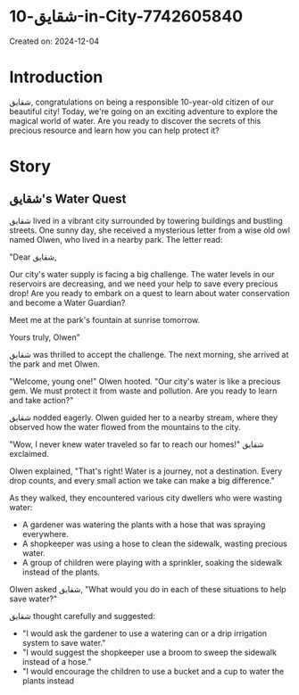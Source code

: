 # شقایق-10-in-City-7742605840

Created on: 2024-12-04

**Introduction**
===============

شقایق, congratulations on being a responsible 10-year-old citizen of our beautiful city! Today, we're going on an exciting adventure to explore the magical world of water. Are you ready to discover the secrets of this precious resource and learn how you can help protect it?

**Story**
=======

شقایق's Water Quest
------------------

شقایق lived in a vibrant city surrounded by towering buildings and bustling streets. One sunny day, she received a mysterious letter from a wise old owl named Olwen, who lived in a nearby park. The letter read:

"Dear شقایق,

Our city's water supply is facing a big challenge. The water levels in our reservoirs are decreasing, and we need your help to save every precious drop! Are you ready to embark on a quest to learn about water conservation and become a Water Guardian?

Meet me at the park's fountain at sunrise tomorrow.

Yours truly,
Olwen"

شقایق was thrilled to accept the challenge. The next morning, she arrived at the park and met Olwen.

"Welcome, young one!" Olwen hooted. "Our city's water is like a precious gem. We must protect it from waste and pollution. Are you ready to learn and take action?"

شقایق nodded eagerly. Olwen guided her to a nearby stream, where they observed how the water flowed from the mountains to the city.

"Wow, I never knew water traveled so far to reach our homes!" شقایق exclaimed.

Olwen explained, "That's right! Water is a journey, not a destination. Every drop counts, and every small action we take can make a big difference."

As they walked, they encountered various city dwellers who were wasting water:

* A gardener was watering the plants with a hose that was spraying everywhere.
* A shopkeeper was using a hose to clean the sidewalk, wasting precious water.
* A group of children were playing with a sprinkler, soaking the sidewalk instead of the plants.

Olwen asked شقایق, "What would you do in each of these situations to help save water?"

شقایق thought carefully and suggested:

* "I would ask the gardener to use a watering can or a drip irrigation system to save water."
* "I would suggest the shopkeeper use a broom to sweep the sidewalk instead of a hose."
* "I would encourage the children to use a bucket and a cup to water the plants instead